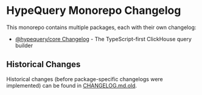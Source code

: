 # HypeQuery Monorepo Changelog

This monorepo contains multiple packages, each with their own changelog:

- [@hypequery/core Changelog](./packages/core/CHANGELOG.md) - The TypeScript-first ClickHouse query builder

## Historical Changes

Historical changes (before package-specific changelogs were implemented) can be found in [CHANGELOG.md.old](./CHANGELOG.md.old). 